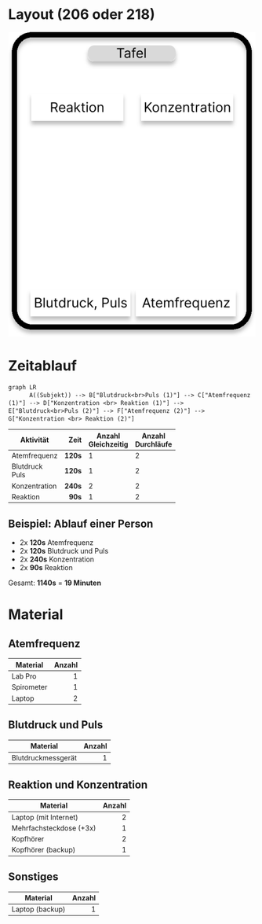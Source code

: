 # Layout (206 oder 218)

![Layout](./Layout.svg)

# Zeitablauf

```mermaid
graph LR
      A((Subjekt)) --> B["Blutdruck<br>Puls (1)"] --> C["Atemfrequenz (1)"] --> D["Konzentration <br> Reaktion (1)"] --> E["Blutdruck<br>Puls (2)"] --> F["Atemfrequenz (2)"] --> G["Konzentration <br> Reaktion (2)"]
```

| Aktivität           |     Zeit | Anzahl <br> Gleichzeitig | Anzahl <br> Durchläufe |
| ------------------- | -------: | ------------------------ | ---------------------- |
| Atemfrequenz        | **120s** | 1                        | 2                      |
| Blutdruck <br> Puls | **120s** | 1                        | 2                      |
| Konzentration       | **240s** | 2                        | 2                      |
| Reaktion            |  **90s** | 1                        | 2                      |

## Beispiel: Ablauf einer Person

- 2x **120s** Atemfrequenz
- 2x **120s** Blutdruck und Puls
- 2x **240s** Konzentration
- 2x **90s** Reaktion

Gesamt: **1140s** = **19 Minuten**

# Material

## Atemfrequenz

| Material   | Anzahl |
| ---------- | -----: |
| Lab Pro    |      1 |
| Spirometer |      1 |
| Laptop     |      2 |

## Blutdruck und Puls

| Material           | Anzahl |
| ------------------ | -----: |
| Blutdruckmessgerät |      1 |

## Reaktion und Konzentration

| Material                | Anzahl |
| ----------------------- | -----: |
| Laptop (mit Internet)   |      2 |
| Mehrfachsteckdose (+3x) |      1 |
| Kopfhörer               |      2 |
| Kopfhörer (backup)      |      1 |

## Sonstiges

| Material        | Anzahl |
| --------------- | -----: |
| Laptop (backup) |      1 |
